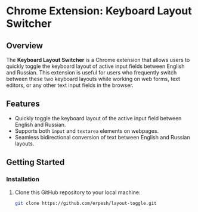 # Chrome Extension: Keyboard Layout Switcher

## Overview

The **Keyboard Layout Switcher** is a Chrome extension that allows users to quickly toggle the keyboard layout of active input fields between English and Russian. This extension is useful for users who frequently switch between these two keyboard layouts while working on web forms, text editors, or any other text input fields in the browser.

## Features

- Quickly toggle the keyboard layout of the active input field between English and Russian.
- Supports both `input` and `textarea` elements on webpages.
- Seamless bidirectional conversion of text between English and Russian layouts.

## Getting Started

### Installation

1. Clone this GitHub repository to your local machine:

   ```bash
   git clone https://github.com/erpesh/layout-toggle.git
